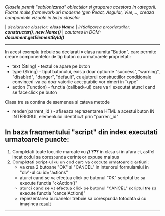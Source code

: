 *Clasele permit "sablonizarea" obiectelor si gruparea acestora in categorii. Foarte multe framework-uri moderne (gen React, Angular, Vue,...) creaza componente vizuale in baza claselor*

| *declararea claselor: **class Name***
| *initializarea proprietatilor: **constructor()**, **new Name()***
| *cautarea in DOM: **document.getElementById()***

---

In acest exemplu trebuie sa declarati o clasa numita "Button", care permite creare componentelor de tip buton cu urmatoarele proprietati:
  * text (String)     - textul ce apare pe buton 
  * type (String)     - tipul butonului, exista doar optiunile "success", "warning", "disabled", "danger", "default", cu ajutorul constructiilor conditionale convingeti-va ca doar valorile acceptabile vor nimeri in "type"
  * action (Function) - functia (callback-ul) care va fi executat atunci cand se face click pe buton


Clasa tre sa contina de asemenea si cateva metode:
  * render( parrent_id ) - afiseaza reprezentarea HTML a acestui buton IN INTERIORUL elementului identificat prin "parrent_id"



## In baza fragmentului "script" din [index](./index.html) executati urmatoarele puncte:
1. Completati toate locurile marcate cu **// ???** in clasa si in afara ei, astfel incat codul sa corespunda cerintelor expuse mai sus
2. Completati script-ul cu un cod care va executa urmatoarele actiuni:
    * va crea 2 butoane "OK" si "CANCEL" in interiorul formularului in "div"-ul cu id="actions"
    * atunci cand se va efectua click pe butonul "OK" scriptul tre sa execute functia "okAction()" 
    * atunci cand se va efectua click pe butonul "CANCEL" scriptul tre sa execute functia "cancelAction()" 
    * reprezentarea butoanelor trebuie sa corespunda totodata si cu imaginea [result](./result.png)

---
